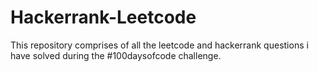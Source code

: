 # Hackerrank-Leetcode

This repository comprises of all the leetcode and hackerrank questions i have solved during the #100daysofcode challenge.
